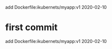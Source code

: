 add Dockerfile:ikubernets/myapp:v1 2020-02-10
# first commit
add Dockerfile:ikubernets/myapp:v1 2020-02-10
